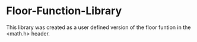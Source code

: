 # Floor-Function-Library
This library was created as a user defined version of the floor funtion in the &lt;math.h> header.
